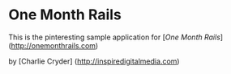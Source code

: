 # One Month Rails

This is the pinteresting sample application for
[*One Month Rails*] (http://onemonthrails.com)

by [Charlie Cryder] (http://inspiredigitalmedia.com)